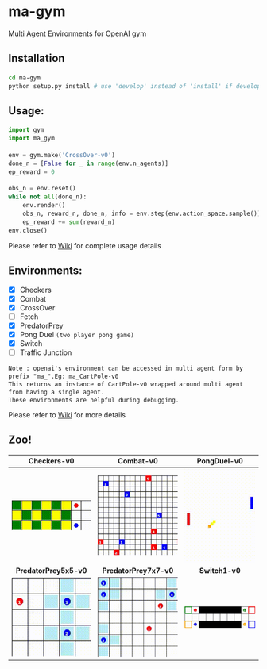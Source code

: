 # ma-gym
Multi Agent Environments for OpenAI gym

## Installation
```bash
cd ma-gym
python setup.py install # use 'develop' instead of 'install' if developing the package
```

## Usage:
```python
import gym
import ma_gym

env = gym.make('CrossOver-v0')
done_n = [False for _ in range(env.n_agents)]
ep_reward = 0

obs_n = env.reset()
while not all(done_n):
    env.render()
    obs_n, reward_n, done_n, info = env.step(env.action_space.sample())
    ep_reward += sum(reward_n)
env.close()
```

Please refer to [Wiki](https://github.com/koulanurag/ma-gym/wiki) for complete usage details

## Environments:
- [x] Checkers
- [x] Combat
- [x] CrossOver
- [ ] Fetch
- [x] PredatorPrey
- [x] Pong Duel  ```(two player pong game)```
- [x] Switch
- [ ] Traffic Junction

```
Note : openai's environment can be accessed in multi agent form by prefix "ma_".Eg: ma_CartPole-v0
This returns an instance of CartPole-v0 wrapped around multi agent from having a single agent. 
These environments are helpful during debugging.
```

Please refer to [Wiki](https://github.com/koulanurag/ma-gym/wiki) for more details

## Zoo!

| __Checkers-v0__ | __Combat-v0__ | __PongDuel-v0__ |
|:---:|:---:|:---:|
|![Checkers-v0.gif](static/gif/Checkers-v0.gif)|![Combat-v0.gif](static/gif/Combat-v0.gif)|![PongDuel-v0.gif](static/gif/PongDuel-v0.gif)|
| __PredatorPrey5x5-v0__ | __PredatorPrey7x7-v0__ | __Switch1-v0__ |
|![PredatorPrey5x5-v0.gif](static/gif/PredatorPrey5x5-v0.gif)|![PredatorPrey7x7-v0.gif](static/gif/PredatorPrey7x7-v0.gif)|![Switch1-v0.gif](static/gif/Switch1-v0.gif)|



